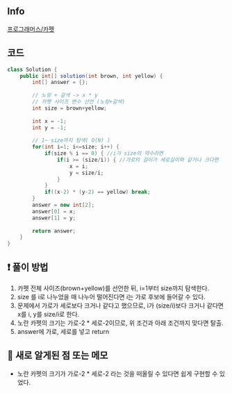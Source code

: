 ## Info
<a href="https://school.programmers.co.kr/learn/courses/30/lessons/42842" rel="nofollow">프로그래머스/카펫</a>
## 코드
```java
class Solution {
    public int[] solution(int brown, int yellow) {
        int[] answer = {};
        
        // 노랑 + 갈색 -> x * y
        // 카펫 사이즈 변수 선언 (노랑+갈색)
        int size = brown+yellow;
        
        int x = -1;
        int y = -1;
        
        // 1~ size까지 탐색( O(N) )
        for(int i=1; i<=size; i++) {
            if(size % i == 0) { //i가 size의 약수라면
                if(i >= (size/i)) { //가로의 길이가 세로길이와 같거나 크다면
                    x = i;
                    y = size/i;
                }    
            }
            if((x-2) * (y-2) == yellow) break;
        }
        answer = new int[2];
        answer[0] = x;
        answer[1] = y;
        
        return answer;
    }
}
```

## ❗ 풀이 방법

1. 카펫 전체 사이즈(brown+yellow)를 선언한 뒤, i=1부터 size까지 탐색한다.
2. size 를 i로 나누었을 때 나누어 떨어진다면 i는 가로 후보에 들어갈 수 있다.
3. 문제에서 가로가 세로보다 크거나 같다고 했으므로, i가 (size/i)보다 크거나 같다면 x를 i, y를 size/i로 한다.
4. 노란 카펫의 크기는 가로-2 * 세로-2이므로, 위 조건과 아래 조건까지 맞다면 탈출.
5. answer에 가로, 세로를 넣고 return

## 🙂 새로 알게된 점 또는 메모

* 노란 카펫의 크기가 가로-2 * 세로-2 라는 것을 떠올릴 수 있다면 쉽게 구현할 수 있었다.